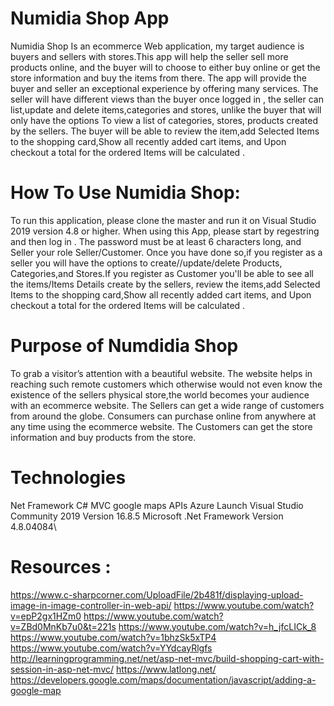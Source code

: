 # Numidia Shop App

 Numidia Shop Is an ecommerce Web application, my target audience is buyers and sellers with stores.This app will help the seller sell more products online, and the buyer will to choose to either buy online or get the store information and buy the items from there. The app will provide the buyer and seller an exceptional experience by offering many services. 
The seller will have different views than the buyer once logged in , the seller can list,update and delete  items,categories and stores, unlike the buyer that will only have the options To view a list of categories, stores, products created by the sellers. The buyer will be able to review the item,add Selected Items to the shopping card,Show all recently added cart items, and Upon checkout a total for the ordered Items will be calculated .


# How To Use Numidia Shop:
To run this application, please clone the master and run it on Visual Studio 2019 version 4.8 or higher. When using this App, please start by regestring and then log in . The password must be at least 6 characters long, and Seller your role Seller/Customer. Once you have done so,if you register as a seller you will have the options to create//update/delete  Products, Categories,and Stores.If you register as Customer you'll be able to see all the items/Items Details create by the sellers, review the items,add Selected Items to the shopping card,Show all recently added cart items, and Upon checkout a total for the ordered Items will be calculated .


# Purpose of Numdidia Shop
To grab a visitor’s attention with a beautiful website. 
The website helps in reaching such remote customers which otherwise would not even know the existence of the sellers physical store,the world becomes your audience with an ecommerce website. 
The Sellers  can get a wide range of customers from around the globe.
Consumers can purchase online from anywhere at any time using the ecommerce website.
The Customers can get the store information and buy products from the store.

# Technologies
Net Framework C#
MVC
google maps APIs
Azure
Launch
Visual Studio Community 2019 Version 16.8.5
Microsoft .Net Framework Version 4.8.04084\

# Resources :
https://www.c-sharpcorner.com/UploadFile/2b481f/displaying-upload-image-in-image-controller-in-web-api/
https://www.youtube.com/watch?v=epP2gx1HZm0
https://www.youtube.com/watch?v=ZBd0MnKb7u0&t=221s
https://www.youtube.com/watch?v=h_jfcLICk_8
https://www.youtube.com/watch?v=1bhzSk5xTP4
https://www.youtube.com/watch?v=YYdcayRlgfs
http://learningprogramming.net/net/asp-net-mvc/build-shopping-cart-with-session-in-asp-net-mvc/
https://www.latlong.net/
https://developers.google.com/maps/documentation/javascript/adding-a-google-map



